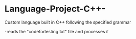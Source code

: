 # Language-Project-C++-
Custom language built in C++ following the specified grammar

-reads the "codefortesting.txt" file and processes it

